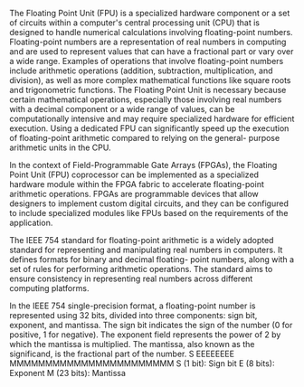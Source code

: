 The Floating Point Unit (FPU) is a specialized hardware component or a set of circuits within a computer's central processing unit (CPU) that is designed to handle numerical calculations involving floating-point numbers. Floating-point numbers are a representation of real numbers in computing and are used to represent values that can have a fractional part or vary over a wide range. Examples of operations that involve floating-point numbers include arithmetic operations (addition, subtraction, multiplication, and division), as well as more complex mathematical functions like square roots and trigonometric functions. The Floating Point Unit is necessary because certain mathematical operations, especially those involving real numbers with a decimal component or a wide range of values, can be computationally intensive and may require specialized hardware for efficient execution. Using a dedicated FPU can significantly speed up the execution of floating-point arithmetic compared to relying on the general- purpose arithmetic units in the CPU.

In the context of Field-Programmable Gate Arrays (FPGAs), the Floating Point Unit (FPU) coprocessor can be implemented as a specialized hardware module within the FPGA fabric to accelerate floating-point arithmetic operations. FPGAs are programmable devices that allow designers to implement custom digital circuits, and they can be configured to include specialized modules like FPUs based on the requirements of the application.

The IEEE 754 standard for floating-point arithmetic is a widely adopted standard for representing and manipulating real numbers in computers. It defines formats for binary and decimal floating- point numbers, along with a set of rules for performing arithmetic operations. The standard aims to ensure consistency in representing real numbers across different computing platforms.

In the IEEE 754 single-precision format, a floating-point number is represented using 32 bits, divided into three components: sign bit, exponent, and mantissa. The sign bit indicates the sign of the number (0 for positive, 1 for negative). The exponent field represents the power of 2 by which the mantissa is multiplied. The mantissa, also known as the significand, is the fractional part of the number.
S EEEEEEEE MMMMMMMMMMMMMMMMMMMMMMM
S (1 bit): Sign bit
E (8 bits): Exponent
M (23 bits): Mantissa
